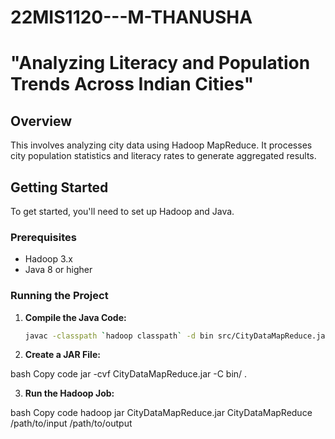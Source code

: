 # 22MIS1120---M-THANUSHA
# "Analyzing Literacy and Population Trends Across Indian Cities"

## Overview

This involves analyzing city data using Hadoop MapReduce. It processes city population statistics and literacy rates to generate aggregated results.

## Getting Started

To get started, you'll need to set up Hadoop and Java. 

### Prerequisites

- Hadoop 3.x
- Java 8 or higher

### Running the Project

1. **Compile the Java Code:**

   ```bash
   javac -classpath `hadoop classpath` -d bin src/CityDataMapReduce.java

2. **Create a JAR File:**

bash
Copy code
jar -cvf CityDataMapReduce.jar -C bin/ .

3. **Run the Hadoop Job:**

bash
Copy code
hadoop jar CityDataMapReduce.jar CityDataMapReduce /path/to/input /path/to/output

